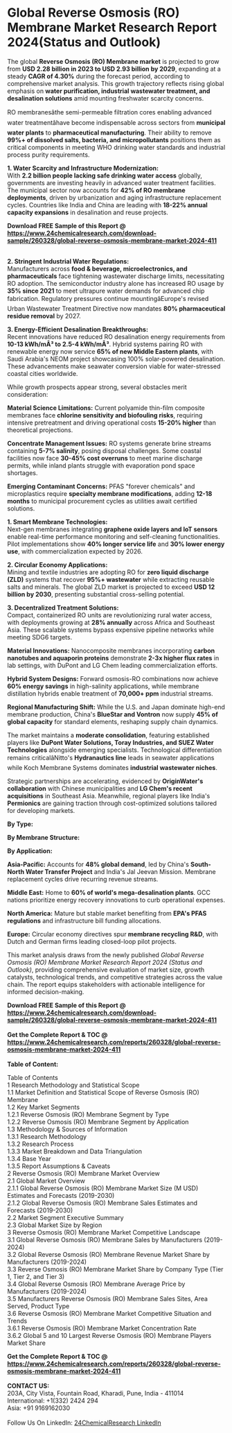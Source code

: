 <h1>Global Reverse Osmosis (RO) Membrane Market Research Report 2024(Status and Outlook)</h1><p>The global <strong>Reverse Osmosis (RO) Membrane market</strong> is projected to grow from <strong>USD 2.28 billion in 2023 to USD 2.93 billion by 2029</strong>, expanding at a steady <strong>CAGR of 4.30%</strong> during the forecast period, according to comprehensive market analysis. This growth trajectory reflects rising global emphasis on <strong>water purification, industrial wastewater treatment, and desalination solutions</strong> amid mounting freshwater scarcity concerns.</p><p>RO membranesâthe semi-permeable filtration cores enabling advanced water treatmentâhave become indispensable across sectors from <strong>municipal water plants</strong> to <strong>pharmaceutical manufacturing</strong>. Their ability to remove <strong>99%+ of dissolved salts, bacteria, and micropollutants</strong> positions them as critical components in meeting WHO drinking water standards and industrial process purity requirements.</p><p><strong>1. Water Scarcity and Infrastructure Modernization:</strong><br>
With <strong>2.2 billion people lacking safe drinking water access</strong> globally, governments are investing heavily in advanced water treatment facilities. The municipal sector now accounts for <strong>42% of RO membrane deployments</strong>, driven by urbanization and aging infrastructure replacement cycles. Countries like India and China are leading with <strong>18-22% annual capacity expansions</strong> in desalination and reuse projects.</p><div><b>Download FREE Sample of this Report @ 
            <a href="https://www.24chemicalresearch.com/download-sample/260328/global-reverse-osmosis-membrane-market-2024-411">
            https://www.24chemicalresearch.com/download-sample/260328/global-reverse-osmosis-membrane-market-2024-411</a></b></div><br><p><strong>2. Stringent Industrial Water Regulations:</strong><br>
Manufacturers across <strong>food &amp; beverage, microelectronics, and pharmaceuticals</strong> face tightening wastewater discharge limits, necessitating RO adoption. The semiconductor industry alone has increased RO usage by <strong>35% since 2021</strong> to meet ultrapure water demands for advanced chip fabrication. Regulatory pressures continue mountingâEurope's revised Urban Wastewater Treatment Directive now mandates <strong>80% pharmaceutical residue removal</strong> by 2027.</p><p><strong>3. Energy-Efficient Desalination Breakthroughs:</strong><br>
Recent innovations have reduced RO desalination energy requirements from <strong>10-13 kWh/mÂ³ to 2.5-4 kWh/mÂ³</strong>. Hybrid systems pairing RO with renewable energy now service <strong>65% of new Middle Eastern plants</strong>, with Saudi Arabia's NEOM project showcasing 100% solar-powered desalination. These advancements make seawater conversion viable for water-stressed coastal cities worldwide.</p><p>While growth prospects appear strong, several obstacles merit consideration:</p><p><strong>Material Science Limitations:</strong> Current polyamide thin-film composite membranes face <strong>chlorine sensitivity and biofouling risks</strong>, requiring intensive pretreatment and driving operational costs <strong>15-20% higher</strong> than theoretical projections.</p><p><strong>Concentrate Management Issues:</strong> RO systems generate brine streams containing <strong>5-7% salinity</strong>, posing disposal challenges. Some coastal facilities now face <strong>30-45% cost overruns</strong> to meet marine discharge permits, while inland plants struggle with evaporation pond space shortages.</p><p><strong>Emerging Contaminant Concerns:</strong> PFAS "forever chemicals" and microplastics require <strong>specialty membrane modifications</strong>, adding <strong>12-18 months</strong> to municipal procurement cycles as utilities await certified solutions.</p><p><strong>1. Smart Membrane Technologies:</strong><br>
Next-gen membranes integrating <strong>graphene oxide layers and IoT sensors</strong> enable real-time performance monitoring and self-cleaning functionalities. Pilot implementations show <strong>40% longer service life</strong> and <strong>30% lower energy use</strong>, with commercialization expected by 2026.</p><p><strong>2. Circular Economy Applications:</strong><br>
Mining and textile industries are adopting RO for <strong>zero liquid discharge (ZLD)</strong> systems that recover <strong>95%+ wastewater</strong> while extracting reusable salts and minerals. The global ZLD market is projected to exceed <strong>USD 12 billion by 2030</strong>, presenting substantial cross-selling potential.</p><p><strong>3. Decentralized Treatment Solutions:</strong><br>
Compact, containerized RO units are revolutionizing rural water access, with deployments growing at <strong>28% annually</strong> across Africa and Southeast Asia. These scalable systems bypass expensive pipeline networks while meeting SDG6 targets.</p><p><strong>Material Innovations:</strong> Nanocomposite membranes incorporating <strong>carbon nanotubes and aquaporin proteins</strong> demonstrate <strong>2-3x higher flux rates</strong> in lab settings, with DuPont and LG Chem leading commercialization efforts.</p><p><strong>Hybrid System Designs:</strong> Forward osmosis-RO combinations now achieve <strong>60% energy savings</strong> in high-salinity applications, while membrane distillation hybrids enable treatment of <strong>70,000+ ppm</strong> industrial streams.</p><p><strong>Regional Manufacturing Shift:</strong> While the U.S. and Japan dominate high-end membrane production, China's <strong>BlueStar and Vontron</strong> now supply <strong>45% of global capacity</strong> for standard elements, reshaping supply chain dynamics.</p><p>The market maintains a <strong>moderate consolidation</strong>, featuring established players like <strong>DuPont Water Solutions, Toray Industries, and SUEZ Water Technologies</strong> alongside emerging specialists. Technological differentiation remains criticalâNitto's <strong>Hydranautics line</strong> leads in seawater applications while Koch Membrane Systems dominates <strong>industrial wastewater niches</strong>.</p><p>Strategic partnerships are accelerating, evidenced by <strong>OriginWater's collaboration</strong> with Chinese municipalities and <strong>LG Chem's recent acquisitions</strong> in Southeast Asia. Meanwhile, regional players like India's <strong>Permionics</strong> are gaining traction through cost-optimized solutions tailored for developing markets.</p><p><strong>By Type:</strong></p><p><strong>By Membrane Structure:</strong></p><p><strong>By Application:</strong></p><p><strong>Asia-Pacific:</strong> Accounts for <strong>48% global demand</strong>, led by China's <strong>South-North Water Transfer Project</strong> and India's Jal Jeevan Mission. Membrane replacement cycles drive recurring revenue streams.</p><p><strong>Middle East:</strong> Home to <strong>60% of world's mega-desalination plants</strong>. GCC nations prioritize energy recovery innovations to curb operational expenses.</p><p><strong>North America:</strong> Mature but stable market benefiting from <strong>EPA's PFAS regulations</strong> and infrastructure bill funding allocations.</p><p><strong>Europe:</strong> Circular economy directives spur <strong>membrane recycling R&amp;D</strong>, with Dutch and German firms leading closed-loop pilot projects.</p><p>This market analysis draws from the newly published <em>Global Reverse Osmosis (RO) Membrane Market Research Report 2024 (Status and Outlook)</em>, providing comprehensive evaluation of market size, growth catalysts, technological trends, and competitive strategies across the value chain. The report equips stakeholders with actionable intelligence for informed decision-making.</p><div><b>Download FREE Sample of this Report @ 
            <a href="https://www.24chemicalresearch.com/download-sample/260328/global-reverse-osmosis-membrane-market-2024-411">
            https://www.24chemicalresearch.com/download-sample/260328/global-reverse-osmosis-membrane-market-2024-411</a></b></div><br><div><b>Get the Complete Report & TOC @ 
            <a href="https://www.24chemicalresearch.com/reports/260328/global-reverse-osmosis-membrane-market-2024-411">
            https://www.24chemicalresearch.com/reports/260328/global-reverse-osmosis-membrane-market-2024-411</a></b></div><br>
            <b>Table of Content:</b><p>Table of Contents<br />
1 Research Methodology and Statistical Scope<br />
1.1 Market Definition and Statistical Scope of Reverse Osmosis (RO) Membrane<br />
1.2 Key Market Segments<br />
1.2.1 Reverse Osmosis (RO) Membrane Segment by Type<br />
1.2.2 Reverse Osmosis (RO) Membrane Segment by Application<br />
1.3 Methodology & Sources of Information<br />
1.3.1 Research Methodology<br />
1.3.2 Research Process<br />
1.3.3 Market Breakdown and Data Triangulation<br />
1.3.4 Base Year<br />
1.3.5 Report Assumptions & Caveats<br />
2 Reverse Osmosis (RO) Membrane Market Overview<br />
2.1 Global Market Overview<br />
2.1.1 Global Reverse Osmosis (RO) Membrane Market Size (M USD) Estimates and Forecasts (2019-2030)<br />
2.1.2 Global Reverse Osmosis (RO) Membrane Sales Estimates and Forecasts (2019-2030)<br />
2.2 Market Segment Executive Summary<br />
2.3 Global Market Size by Region<br />
3 Reverse Osmosis (RO) Membrane Market Competitive Landscape<br />
3.1 Global Reverse Osmosis (RO) Membrane Sales by Manufacturers (2019-2024)<br />
3.2 Global Reverse Osmosis (RO) Membrane Revenue Market Share by Manufacturers (2019-2024)<br />
3.3 Reverse Osmosis (RO) Membrane Market Share by Company Type (Tier 1, Tier 2, and Tier 3)<br />
3.4 Global Reverse Osmosis (RO) Membrane Average Price by Manufacturers (2019-2024)<br />
3.5 Manufacturers Reverse Osmosis (RO) Membrane Sales Sites, Area Served, Product Type<br />
3.6 Reverse Osmosis (RO) Membrane Market Competitive Situation and Trends<br />
3.6.1 Reverse Osmosis (RO) Membrane Market Concentration Rate<br />
3.6.2 Global 5 and 10 Largest Reverse Osmosis (RO) Membrane Players Market Share </p><div><b>Get the Complete Report & TOC @ 
            <a href="https://www.24chemicalresearch.com/reports/260328/global-reverse-osmosis-membrane-market-2024-411">
            https://www.24chemicalresearch.com/reports/260328/global-reverse-osmosis-membrane-market-2024-411</a></b></div><br><b>CONTACT US:</b><br>
            203A, City Vista, Fountain Road, Kharadi, Pune, India - 411014<br>
            International: +1(332) 2424 294<br>
            Asia: +91 9169162030 <br><br>
            Follow Us On LinkedIn: <a href="https://www.linkedin.com/company/24chemicalresearch/">24ChemicalResearch LinkedIn</a>
